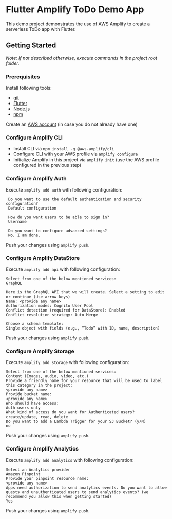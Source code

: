 # Flutter Amplify ToDo Demo App

This demo project demonstrates the use of AWS Amplify to create a serverless ToDo app with Flutter.

## Getting Started

_Note: If not described otherwise, execute commands in the project root folder._

### Prerequisites

Install following tools:
- [git](https://git-scm.com/)
- [Flutter](https://flutter.dev/docs/get-started/install)
- [Node.js](https://nodejs.org/)
- [npm](https://www.npmjs.com/get-npm)

Create an [AWS account](https://portal.aws.amazon.com/billing/signup?redirect_url=https%3A%2F%2Faws.amazon.com%2Fregistration-confirmation#/start)
(in case you do not already have one)

### Configure Amplify CLI

- Install CLI via ```npm install -g @aws-amplify/cli```
- Configure CLI with your AWS profile via ```amplify configure```
- Initialize Amplify in this project via ```amplify init``` (use the AWS profile configured in the previous step)

### Configure Amplify Auth

Execute ```amplify add auth``` with following configuration:
````
 Do you want to use the default authentication and security configuration? 
 Default configuration
 
 How do you want users to be able to sign in? 
 Username
 
 Do you want to configure advanced settings? 
 No, I am done.
````

Push your changes using ```amplify push```.

### Configure Amplify DataStore

Execute ```amplify add api``` with following configuration:
````
Select from one of the below mentioned services: 
GraphQL

Here is the GraphQL API that we will create. Select a setting to edit or continue (Use arrow keys)
Name: <provide any name>
Authorization modes: Cognito User Pool
Conflict detection (required for DataStore): Enabled 
Conflict resolution strategy: Auto Merge 

Choose a schema template: 
Single object with fields (e.g., “Todo” with ID, name, description)
````

Push your changes using ```amplify push```.

### Configure Amplify Storage

Execute ```amplify add storage``` with following configuration:
````
Select from one of the below mentioned services: 
Content (Images, audio, video, etc.)
Provide a friendly name for your resource that will be used to label this category in the project:
<provide any name>
Provide bucket name:
<provide any name>
Who should have access:
Auth users only
What kind of access do you want for Authenticated users?
create/update, read, delete
Do you want to add a Lambda Trigger for your S3 Bucket? (y/N)
no
````

Push your changes using ```amplify push```.

### Configure Amplify Analytics

Execute ```amplify add analytics``` with following configuration:
````
Select an Analytics provider 
Amazon Pinpoint
Provide your pinpoint resource name:
<provide any name>
Apps need authorization to send analytics events. Do you want to allow guests and unauthenticated users to send analytics events? (we recommend you allow this when getting started)
Yes
````

Push your changes using ```amplify push```.
